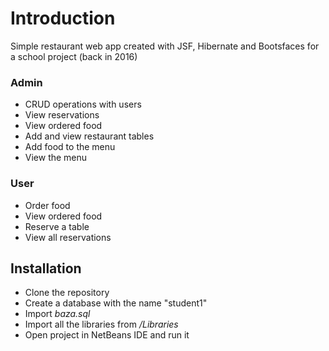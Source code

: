 # Introduction

Simple restaurant web app created with JSF, Hibernate and Bootsfaces for a school project (back in 2016) 

### Admin
- CRUD operations with users
- View reservations
- View ordered food
- Add and view restaurant tables
- Add food to the menu
- View the menu

### User
- Order food 
- View ordered food
- Reserve a table
- View all reservations

## Installation

- Clone the repository
- Create a database with the name "student1"
- Import *baza.sql*
- Import all the libraries from */Libraries*
- Open project in NetBeans IDE and run it 
